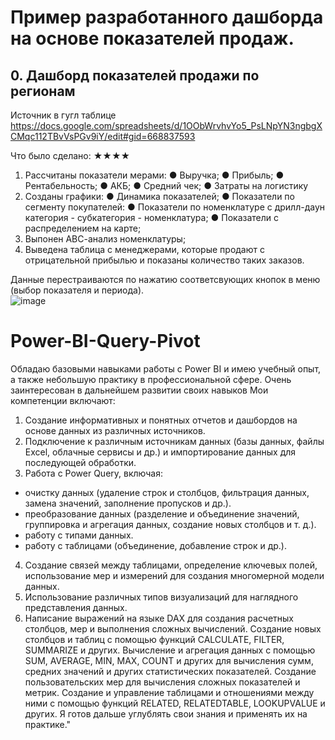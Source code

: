 # Пример разработанного дашборда на основе показателей продаж.
## 0. Дашборд показателей продажи по регионам
Источник в гугл таблице https://docs.google.com/spreadsheets/d/1OObWrvhvYo5_PsLNpYN3ngbgXCMqc112TBvVsPGv9iY/edit#gid=668837593

Что было сделано:
★★★★	
1.	Рассчитаны показатели мерами:
●	Выручка;
●	Прибыль;
●	Рентабельность;
●	АКБ;
●	Средний чек;
●	Затраты на логистику
2.	Созданы графики:
●	Динамика показателей;
●	Показатели по сегменту покупателей:
●	Показатели по номенклатуре с дрилл-даун категория - субкатегория - номенклатура;
●	Показатели с распределением на карте;
3.	Выпонен АВС-анализ номенклатуры;
4.	Выведена таблица с менеджерами, которые продают с отрицательной прибылью и показаны количество таких заказов.

Данные перестраиваются по нажатию соответсвующих кнопок в меню (выбор показателя и периода).  
![image](https://github.com/KonstantinBatrakov/Power-BI-Query/assets/118470335/1ccf36a9-9691-4aff-839e-3803bb096310)


# Power-BI-Query-Pivot
Обладаю базовыми навыками работы с Power BI и имею учебный опыт, а также небольшую практику в профессиональной сфере. Очень заинтересован в дальнейшем развитии своих навыков
Мои компетенции включают:

1. Создание информативных и понятных отчетов и дашбордов на основе данных из различных источников.
2. Подключение к различным источникам данных (базы данных, файлы Excel, облачные сервисы и др.) и импортирование данных для последующей обработки.
3. Работа с Power Query, включая:
- очистку данных (удаление строк и столбцов, фильтрация данных, замена значений, заполнение пропусков и др.).
- преобразование данных (разделение и объединение значений, группировка и агрегация данных, создание новых столбцов и т. д.).
- работу с типами данных.
- работу с таблицами (объединение, добавление строк и др.).
4. Создание связей между таблицами, определение ключевых полей, использование мер и измерений для создания многомерной модели данных.
5. Использование различных типов визуализаций для наглядного представления данных.
6. Написание выражений на языке DAX для создания расчетных столбцов, мер и выполнения сложных вычислений. Создание новых столбцов и таблиц с помощью функций CALCULATE, FILTER, SUMMARIZE и других. Вычисление и агрегация данных с помощью SUM, AVERAGE, MIN, MAX, COUNT и других для вычисления сумм, средних значений и других статистических показателей. Создание пользовательских мер для вычисления сложных показателей и метрик. Создание и управление таблицами и отношениями между ними с помощью функций RELATED, RELATEDTABLE, LOOKUPVALUE и других.
Я готов дальше углублять свои знания и применять их на практике."
